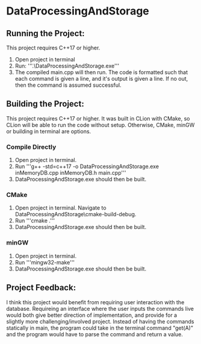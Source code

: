 # DataProcessingAndStorage
## Running the Project:
This project requires C++17 or higher.
1. Open project in terminal
2. Run: '''.\DataProcessingAndStorage.exe'''
3. The compiled main.cpp will then run. The code is formatted such that each command is given a line, and it's output is given a line. If no out, then the command is assumed successful.

## Building the Project:
This project requires C++17 or higher. It was built in CLion with CMake, so CLion will be able to run the code without setup. Otherwise, CMake, minGW or building in terminal are options.
### Compile Directly
1. Open project in terminal.
2. Run 	'''g++ -std=c++17 -o DataProcessingAndStorage.exe inMemoryDB.cpp inMemoryDB.h main.cpp'''
3. DataProcessingAndStorage.exe should then be built.
### CMake
1. Open project in terminal. Navigate to DataProcessingAndStorage\cmake-build-debug.
2. Run '''cmake .'''
3. DataProcessingAndStorage.exe should then be built.
### minGW
1. Open project in terminal.
2. Run '''mingw32-make'''
3. DataProcessingAndStorage.exe should then be built.

## Project Feedback:
I think this project would benefit from requiring user interaction with the database. Requireing an interface where the user inputs the commands live would both give better direction of implementation, 
and provide for a slightly more challenging/involved project. Instead of having the commands statically in main,
the program could take in the terminal command "get(A)" and the program would have to parse the command and return a value. 
